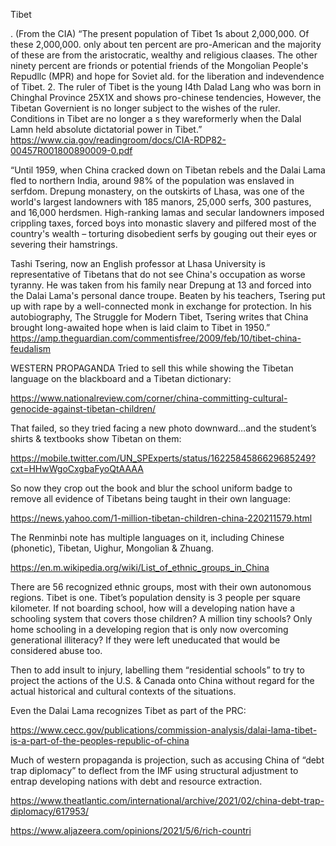 Tibet

. (From the CIA) “The present population of Tibet 1s about 2,000,000. Of these 2,000,000. only about ten percent are pro-American and the majority of these are from the aristocratic, wealthy and religious claases. The other ninety percent are frionds or potential friends of the Mongolian People's Repudllc (MPR) and hope for Soviet ald. for the liberation and indevendence of Tibet.
2. The ruler of Tibet is the young I4th Dalad Lang who was born in Chinghal Province 25X1X
and shows pro-chinese tendencies, However, the Tibetan Governient is no longer subject to the wishes of the ruler. Conditions in Tibet are no longer a s they wareformerly when the Dalal Lamn held absolute dictatorial power in Tibet.”
https://www.cia.gov/readingroom/docs/CIA-RDP82-00457R001800890009-0.pdf




“Until 1959, when China cracked down on Tibetan rebels and the Dalai Lama fled to northern India, around 98% of the population was enslaved in serfdom. Drepung monastery, on the outskirts of Lhasa, was one of the world's largest landowners with 185 manors, 25,000 serfs, 300 pastures, and 16,000 herdsmen. High-ranking lamas and secular landowners imposed crippling taxes, forced boys into monastic slavery and pilfered most of the country's wealth – torturing disobedient serfs by gouging out their eyes or severing their hamstrings.

Tashi Tsering, now an English professor at Lhasa University is representative of Tibetans that do not see China's occupation as worse tyranny. He was taken from his family near Drepung at 13 and forced into the Dalai Lama's personal dance troupe. Beaten by his teachers, Tsering put up with rape by a well-connected monk in exchange for protection. In his autobiography, The Struggle for Modern Tibet, Tsering writes that China brought long-awaited hope when is laid claim to Tibet in 1950.”
https://amp.theguardian.com/commentisfree/2009/feb/10/tibet-china-feudalism

WESTERN PROPAGANDA
Tried to sell this while showing the Tibetan language on the blackboard and a Tibetan dictionary:

https://www.nationalreview.com/corner/china-committing-cultural-genocide-against-tibetan-children/

That failed, so they tried facing a new photo downward…and the student’s shirts & textbooks show Tibetan on them:

https://mobile.twitter.com/UN_SPExperts/status/1622584586629685249?cxt=HHwWgoCxgbaFyoQtAAAA

So now they crop out the book and blur the school uniform badge to remove all evidence of Tibetans being taught in their own language:

https://news.yahoo.com/1-million-tibetan-children-china-220211579.html

The Renminbi note has multiple languages on it, including Chinese (phonetic), Tibetan, Uighur, Mongolian & Zhuang.

https://en.m.wikipedia.org/wiki/List_of_ethnic_groups_in_China

There are 56 recognized ethnic groups, most with their own autonomous regions.  Tibet is one.  Tibet’s population density is 3 people per square kilometer.  If not boarding school, how will a developing nation have a schooling system that covers those children?  A million tiny schools? Only home schooling in a developing region that is only now overcoming generational illiteracy?  If they were left uneducated that would be considered abuse too.  

Then to add insult to injury, labelling them “residential schools” to try to project the actions of the U.S. & Canada onto China without regard for the actual historical and cultural contexts of the situations.  

Even the Dalai Lama recognizes Tibet as part of the PRC: 

https://www.cecc.gov/publications/commission-analysis/dalai-lama-tibet-is-a-part-of-the-peoples-republic-of-china

Much of western propaganda is projection, such as accusing China of “debt trap diplomacy” to deflect from the IMF using structural adjustment to entrap developing nations with debt and resource extraction.

https://www.theatlantic.com/international/archive/2021/02/china-debt-trap-diplomacy/617953/

https://www.aljazeera.com/opinions/2021/5/6/rich-countri
